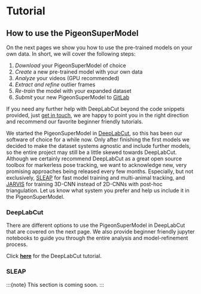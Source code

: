 # Tutorial

## How to use the PigeonSuperModel

On the next pages we show you how to use the pre-trained models on your own data. In short, we will cover the following steps:

1. _Download_ your PigeonSuperModel of choice
2. _Create_ a new pre-trained model with your own data
3. _Analyze_ your videos (GPU recommended)
4. _Extract and refine_ outlier frames
5. _Re-train_ the model with your expanded dataset
6. _Submit_ your new PigeonSuperModel to [GitLab](https://gitlab.ruhr-uni-bochum.de/ikn/pigeonsupermodel)

If you need any further help with DeepLabCut beyond the code snippets provided, just [get in touch](GetInTouch.md), we are happy to point you in the right direction and recommend our favorite beginner friendly tutorials.

We started the PigeonSuperModel in [DeepLabCut](https://deeplabcut.github.io/DeepLabCut), so this has been our software of choice for a while now. Only after finishing the first models we decided to make the dataset systems agnostic and include further models, so the entire project may still be a little skewed towards DeepLabCut. Although we certainly recommend DeepLabCut as a great open source toolbox for markerless pose tracking, we want to acknowledge new, very promising approaches being released every few months.
Especially, but not exclusively, [SLEAP](https://sleap.ai/) for fast model training and multi-animal tracking, and [JARVIS](https://jarvis-mocap.github.io/jarvis-docs/) for training 3D-CNN instead of 2D-CNNs with post-hoc triangulation. Let us know what system you prefer and help us include it in the PigeonSuperModel.

### DeepLabCut

There are different options to use the PigeonSuperModel in DeepLabCut that are covered on the next page. We also provide beginner friendly jupyter notebooks to guide you through the entire analysis and model-refinement process.

Click **[here](DeepLabCut.md)** for the DeepLabCut tutorial.

### SLEAP

:::{note}
This section is coming soon.
:::